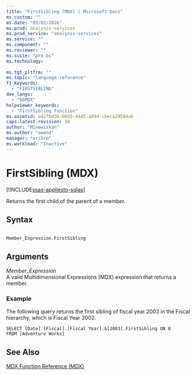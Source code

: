 ```yaml
---
title: "FirstSibling (MDX) | Microsoft Docs"
ms.custom: ""
ms.date: "03/02/2016"
ms.prod: analysis-services
ms.prod_service: "analysis-services"
ms.service: ""
ms.component: ""
ms.reviewer: ""
ms.suite: "pro-bi"
ms.technology: 
  
ms.tgt_pltfrm: ""
ms.topic: "language-reference"
f1_keywords: 
  - "FIRSTSIBLING"
dev_langs: 
  - "kbMDX"
helpviewer_keywords: 
  - "FirstSibling function"
ms.assetid: ed2fbd36-6665-4445-a894-cbeca29584ab
caps.latest.revision: 30
author: "Minewiskan"
ms.author: "owend"
manager: "erikre"
ms.workload: "Inactive"
---
```

# FirstSibling (MDX)
[!INCLUDE[ssas-appliesto-sqlas](../includes/ssas-appliesto-sqlas.md)]

  Returns the first child of the parent of a member.  
  
## Syntax  
  
```  
  
Member_Expression.FirstSibling   
```  
  
## Arguments  
 *Member_Expression*  
 A valid Multidimensional Expressions (MDX) expression that returns a member.  
  
### Example  
 The following query returns the first sibling of fiscal year 2003 in the Fiscal hierarchy, which is Fiscal Year 2002.  
  
```  
SELECT [Date].[Fiscal].[Fiscal Year].&[2003].FirstSibling ON 0  
FROM [Adventure Works]  
```  
  
## See Also  
 [MDX Function Reference &#40;MDX&#41;](../mdx/mdx-function-reference-mdx.md)  
  
  

